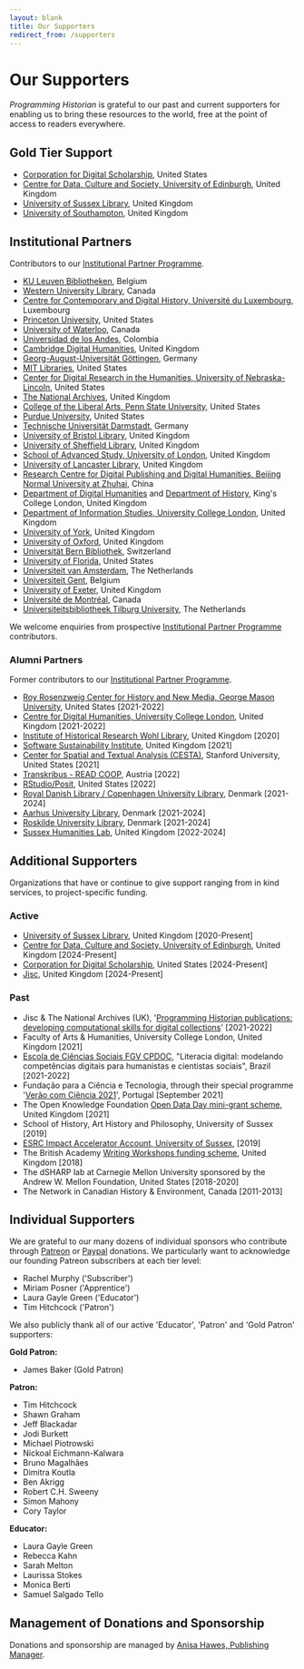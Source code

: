```yaml
---
layout: blank
title: Our Supporters
redirect_from: /supporters
---
```


# Our Supporters

_Programming Historian_ is grateful to our past and current supporters for enabling us to bring these resources to the world, free at the point of access to readers everywhere.

## Gold Tier Support

- [Corporation for Digital Scholarship](https://digitalscholar.org/), United States
- [Centre for Data, Culture and Society, University of Edinburgh](https://www.cdcs.ed.ac.uk/), United Kingdom
- [University of Sussex Library](https://www.sussex.ac.uk/library/), United Kingdom
- [University of Southampton](https://www.southampton.ac.uk/), United Kingdom

## Institutional Partners
Contributors to our [Institutional Partner Programme](support-us#institutional-partner-programme).

- [KU Leuven Bibliotheken](https://bib.kuleuven.be/), Belgium
- [Western University Library](https://www.lib.uwo.ca/), Canada
- [Centre for Contemporary and Digital History, Université du Luxembourg](https://www.c2dh.uni.lu/), Luxembourg
- [Princeton University](https://www.princeton.edu/), United States
- [University of Waterloo](https://uwaterloo.ca/), Canada
- [Universidad de los Andes](https://uniandes.edu.co/), Colombia
- [Cambridge Digital Humanities](https://www.cdh.cam.ac.uk/), United Kingdom
- [Georg-August-Universität Göttingen](https://www.uni-goettingen.de/), Germany
- [MIT Libraries](https://libraries.mit.edu/), United States
- [Center for Digital Research in the Humanities, University of Nebraska-Lincoln](http://cdrh.unl.edu/), United States
- [The National Archives](https://www.nationalarchives.gov.uk/), United Kingdom
- [College of the Liberal Arts, Penn State University](https://la.psu.edu/), United States
- [Purdue University](https://www.purdue.edu/), United States
- [Technische Universität Darmstadt](https://www.tu-darmstadt.de/), Germany
- [University of Bristol Library](https://www.bristol.ac.uk/library/), United Kingdom
- [University of Sheffield Library](https://www.sheffield.ac.uk/library), United Kingdom
- [School of Advanced Study, University of London](https://www.sas.ac.uk/), United Kingdom
- [University of Lancaster Library](https://www.lancaster.ac.uk/), United Kingdom
- [Research Centre for Digital Publishing and Digital Humanities, Beijing Normal University at Zhuhai](https://rsgyy.bnu.edu.cn/yjjg/szcbyszrwyjzx/), China
- [Department of Digital Humanities](https://www.kcl.ac.uk/ddh) and [Department of History](https://www.kcl.ac.uk/history), King's College London, United Kingdom
- [Department of Information Studies, University College London](https://www.ucl.ac.uk/information-studies/), United Kingdom
- [University of York](https://www.york.ac.uk/), United Kingdom
- [University of Oxford](https://www.ox.ac.uk), United Kingdom
- [Universität Bern Bibliothek](https://www.ub.unibe.ch/), Switzerland
- [University of Florida](https://www.ufl.edu/), United States
- [Universiteit van Amsterdam](https://www.uva.nl/), The Netherlands
- [Universiteit Gent](https://www.ugent.be/), Belgium
- [University of Exeter](https://www.exeter.ac.uk/), United Kingdom
- [Université de Montréal](https://www.umontreal.ca/), Canada
- [Universiteitsbibliotheek Tilburg University](https://www.tilburguniversity.edu/), The Netherlands

We welcome enquiries from prospective [Institutional Partner Programme](ipp) contributors.

### Alumni Partners
Former contributors to our [Institutional Partner Programme](support-us#institutional-partner-programme).

- [Roy Rosenzweig Center for History and New Media, George Mason University](https://rrchnm.org/), United States [2021-2022]
- [Centre for Digital Humanities, University College London](https://www.ucl.ac.uk/digital-humanities/), United Kingdom [2021-2022]
- [Institute of Historical Research Wohl Library](https://www.history.ac.uk/library-digital), United Kingdom [2020]
- [Software Sustainability Institute](https://www.software.ac.uk/), United Kingdom [2021]
- [Center for Spatial and Textual Analysis (CESTA)](https://cesta.stanford.edu/), Stanford University, United States [2021]
- [Transkribus - READ COOP](https://readcoop.eu/), Austria [2022]
- [RStudio/Posit](https://posit.co/), United States [2022]
- [Royal Danish Library / Copenhagen University Library](https://www.kb.dk), Denmark [2021-2024]
- [Aarhus University Library](https://library.au.dk/), Denmark [2021-2024]
- [Roskilde University Library](https://ruc.dk/en/roskilde-university-library), Denmark [2021-2024]
- [Sussex Humanities Lab](https://www.sussex.ac.uk/research/centres/sussex-humanities-lab/), United Kingdom [2022-2024]

## Additional Supporters
Organizations that have or continue to give support ranging from in kind services, to project-specific funding.

### Active
- [University of Sussex Library](https://www.sussex.ac.uk/library/), United Kingdom [2020-Present]
- [Centre for Data, Culture and Society, University of Edinburgh](https://www.cdcs.ed.ac.uk/), United Kingdom [2024-Present]  
- [Corporation for Digital Scholarship](https://digitalscholar.org/), United States [2024-Present] 
- [Jisc](https://www.jisc.ac.uk/), United Kingdom [2024-Present] 

  
### Past
- Jisc & The National Archives (UK), '[Programming Historian publications: developing computational skills for digital collections](https://research.jiscinvolve.org/wp/2021/07/23/boost-your-skills-in-working-with-digital-collections/)' [2021-2022]
- Faculty of Arts & Humanities, University College London, United Kingdom [2021]
- [Escola de Ciências Sociais FGV CPDOC](https://portal.fgv.br), "Literacia digital: modelando competências digitais para humanistas e cientistas sociais", Brazil [2021-2022]
- Fundação para a Ciência e Tecnologia, through their special programme '[Verão com Ciência 2021](https://www.uevora.pt/investigar/projetos?id=5261)', Portugal [September 2021]
- The Open Knowledge Foundation [Open Data Day mini-grant scheme](https://blog.okfn.org/2021/02/12/meet-the-organisations-receiving-open-data-day-2021-mini-grants/), United Kingdom [2021]
- School of History, Art History and Philosophy, University of Sussex [2019]
- [ESRC Impact Accelerator Account, University of Sussex](https://www.sussex.ac.uk/collaborate/business/public-funds#:~:text=Impact%20accelerator%20funds,-From%20law%20to&text=The%20ESRC%20and%20AHRC%20Impact,businesses%20through%20to%20large%20companies), [2019]
- The British Academy [Writing Workshops funding scheme](https://www.thebritishacademy.ac.uk/projects/writing-workshops-2018-digital-humanities/), United Kingdom [2018]
- The dSHARP lab at Carnegie Mellon University sponsored by the Andrew W. Mellon Foundation, United States [2018-2020]
- The Network in Canadian History & Environment, Canada [2011-2013]

## Individual Supporters

We are grateful to our many dozens of individual sponsors who contribute through [Patreon](https://www.patreon.com/theprogramminghistorian) or [Paypal](https://www.paypal.com/cgi-bin/webscr?cmd=_s-xclick&hosted_button_id=7BGHUZRVS4LYL&source=url) donations. We particularly want to acknowledge our founding Patreon subscribers at each tier level:

- Rachel Murphy ('Subscriber')
- Miriam Posner ('Apprentice')
- Laura Gayle Green ('Educator')
- Tim Hitchcock ('Patron')

We also publicly thank all of our active 'Educator', 'Patron' and 'Gold Patron' supporters:

**Gold Patron:**   

- James Baker (Gold Patron)

**Patron:**

- Tim Hitchcock
- Shawn Graham
- Jeff Blackadar
- Jodi Burkett
- Michael Piotrowski
- Nickoal Eichmann-Kalwara
- Bruno Magalhães
- Dimitra Koutla
- Ben Akrigg
- Robert C.H. Sweeny
- Simon Mahony
- Cory Taylor

**Educator:**

- Laura Gayle Green 
- Rebecca Kahn
- Sarah Melton 
- Laurissa Stokes
- Monica Berti
- Samuel Salgado Tello

## Management of Donations and Sponsorship

Donations and sponsorship are managed by [Anisa Hawes, Publishing Manager](mailto:admin@programminghistorian.org).
